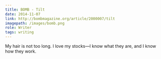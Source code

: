 ```yaml
---
title: BOMB - Tilt
date: 2014-11-07
link: http://bombmagazine.org/article/2000007/tilt
imagepath: /images/bomb.png
role: Writer
tags: writing
---
```

My hair is not too long. I love my stocks—I know what they are, and I know how they work. 
